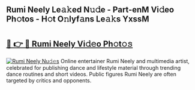 ## Rumi Neely Le𝚊𝚔ed N𝚞𝚍e - Part-enM Vi𝚍eo Ph𝚘tos - H𝚘t O𝚗lyf𝚊ns Le𝚊𝚔s YxssM

# <h2><a href="http://hf650cu.feru.top/?c=Rumi+Neely">🔗 👉 🔴 Rumi Neely Vi𝚍𝚎o Ph𝚘t𝚘𝚜</a></h2>

[![Rumi Neely Nu𝚍𝚎s](https://i.imgur.com/0TWrTi3.gif)](http://hf650cu.feru.top/?c=Rumi+Neely)
Online entertainer Rumi Neely and multimedia artist, celebrated for publishing dance and lifestyle material through trending dance routines and short videos. Public figures Rumi Neely are often targeted by critics and opponents. 

